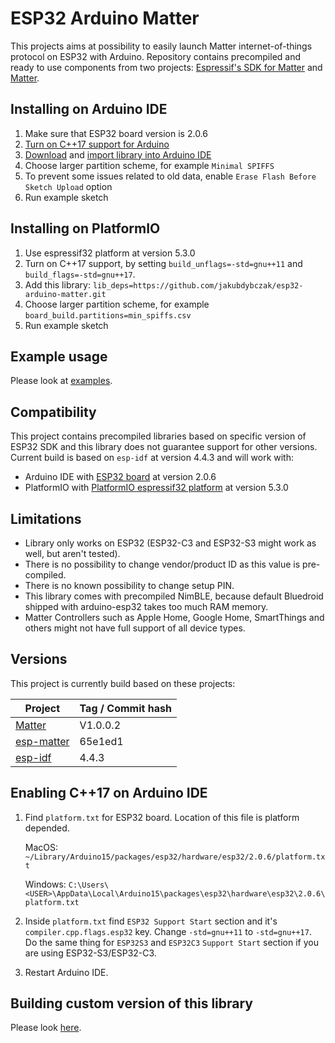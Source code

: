 # ESP32 Arduino Matter
This projects aims at possibility to easily launch Matter internet-of-things protocol on ESP32 with Arduino. Repository contains precompiled and ready to use components from two projects: [Espressif's SDK for Matter](https://github.com/espressif/esp-matter) and [Matter](https://github.com/project-chip/connectedhomeip).

## Installing on Arduino IDE
1. Make sure that ESP32 board version is 2.0.6
2. [Turn on C++17 support for Arduino](#enabling-c17-on-arduino-ide)
3. [Download](https://github.com/jakubdybczak/esp32-arduino-matter/releases) and [import library into Arduino IDE](https://docs.arduino.cc/software/ide-v1/tutorials/installing-libraries)
4. Choose larger partition scheme, for example `Minimal SPIFFS`
5. To prevent some issues related to old data, enable `Erase Flash Before Sketch Upload` option
6. Run example sketch

## Installing on PlatformIO
1. Use espressif32 platform at version 5.3.0
2. Turn on C++17 support, by setting `build_unflags=-std=gnu++11` and `build_flags=-std=gnu++17`.
3. Add this library: `lib_deps=https://github.com/jakubdybczak/esp32-arduino-matter.git`
4. Choose larger partition scheme, for example `board_build.partitions=min_spiffs.csv`
5. Run example sketch

## Example usage
Please look at [examples](https://github.com/jakubdybczak/esp32-arduino-matter/tree/master/examples).

## Compatibility
This project contains precompiled libraries based on specific version of ESP32 SDK and this library does not guarantee support for other versions. Current build is based on `esp-idf` at version 4.4.3 and will work with:
* Arduino IDE with [ESP32 board](https://github.com/espressif/arduino-esp32) at version 2.0.6
* PlatformIO with [PlatformIO espressif32 platform](https://github.com/platformio/platform-espressif32) at version 5.3.0

## Limitations
* Library only works on ESP32 (ESP32-C3 and ESP32-S3 might work as well, but aren't tested).
* There is no possibility to change vendor/product ID as this value is pre-compiled.
* There is no known possibility to change setup PIN.
* This library comes with precompiled NimBLE, because default Bluedroid shipped with arduino-esp32 takes too much RAM memory.
* Matter Controllers such as Apple Home, Google Home, SmartThings and others might not have full support of all device types.

## Versions
This project is currently build based on these projects:

| Project       | Tag / Commit hash |
| ------------- | ------------- |
| [Matter](https://github.com/project-chip/connectedhomeip) | V1.0.0.2 |
| [esp-matter](https://github.com/espressif/esp-matter) | 65e1ed1  |
| [esp-idf](https://github.com/espressif/esp-idf) | 4.4.3 |

## Enabling C++17 on Arduino IDE
1. Find `platform.txt` for ESP32 board. Location of this file is platform depended.

    MacOS: `~/Library/Arduino15/packages/esp32/hardware/esp32/2.0.6/platform.txt`

    Windows: `C:\Users\<USER>\AppData\Local\Arduino15\packages\esp32\hardware\esp32\2.0.6\platform.txt`

2. Inside `platform.txt` find `ESP32 Support Start` section and it's `compiler.cpp.flags.esp32` key. Change `-std=gnu++11` to `-std=gnu++17`. Do the same thing for `ESP32S3` and `ESP32C3` `Support Start` section if you are using ESP32-S3/ESP32-C3.

3. Restart Arduino IDE.

## Building custom version of this library
Please look [here](https://github.com/jakubdybczak/esp32-arduino-matter-builder).
